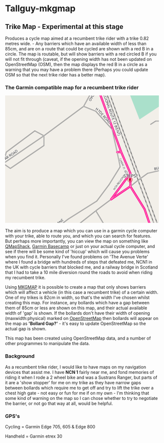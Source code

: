# Tallguy-mkgmap

## Trike Map - Experimental at this stage 

Produces a cycle map aimed at a recumbent trike rider with a trike 0.82 metres wide. - Any barriers which have an available width of less than 85cm, and are on a route that could be cycled are shown with a red B in a circle. The map is routable, but will show barriers with a red circled B if you will not fit through (caveat, if the opening width has not been updated on OpenStreetMap (OSM), then the map displays the red B in a circle as a warning that you may have a problem there (Perhaps you could update OSM so that the next trike rider has a better map). 

### The Garmin compatible map for a recumbent trike rider


![rcn-steps](/assets/rcn_steps.png "Screenshot of steps highlighted on rcn in Maidstone")

The aim is to produce a map which you can use in a garmin cycle computer with your trike, able to route you, and which you can search for features. But perhaps more importantly, you can view the map on something like [QMapShack](https://github.com/Maproom/qmapshack/wiki/DocMain), [Garmin Basecamp](https://www.garmin.com/en-GB/software/basecamp/) or just on your actual cycle computer, and see if there will be some kind of 'hiccup' which will cause you problems when you find it. Personally I've found problems on 'The Avenue Verte' where I found a bridge with hundreds of steps that defeated me, NCN1 in the UK with cycle barriers that blocked me, and a railway bridge in Scotland that I had to take a 10 mile diversion round the roads to avoid when riding my recumbent trike.  

Using [MKGMAP](https://www.mkgmap.org.uk/) it is possible to create a map that only shows barriers which will affect a vehicle (in this case a recumbent trike) of a certain width. One of my trikes is 82cm in width, so that's the width I've chosen whilst creating this map. For instance, any bollards which have a gap between them of 85cm or less are shown on this map, and their actual available width of 'gap' is shown. If the bollards don't have their width of opening (maxwidth:physical) marked on [OpenStreetMap](https://www.openstreetmap.org) then bollards will appear on the map as **'Bollard Gap?'** - it's easy to update OpenStreetMap so the actual gap is shown.  

This map has been created using OpenStreetMap data, and a number of other programmes to manipulate the data.

### Background

As a recumbent trike rider, I would like to have maps on my navigation devices that assist me. I have **NCN 1** fairly near me, and fond memories of riding it when I rode a 2 wheel bike and was a Sustrans Ranger, but parts of it are a 'show stopper' for me on my trike as they have narrow gaps between bollards which require me to get off and try to lift the trike over a chest high gate - not easy or fun for me if on my own - I'm thinking that some kind of warning on the map so I can chose whether to try to negotiate the barrier, or not go that way at all, would be helpful.  


### GPS's

Cycling = Garmin Edge 705, 605 & Edge 800


Handheld = Garmin etrex 30
